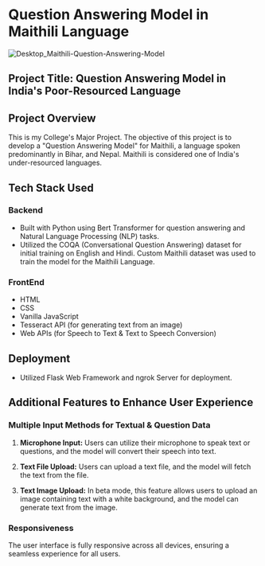 # Question Answering Model in Maithili Language

![Desktop_Maithili-Question-Answering-Model](https://github.com/WebDevChandan/qnamodel/assets/70449580/16531e94-c1e6-4361-a0b9-f7a748d83b55)


## Project Title: Question Answering Model in India's Poor-Resourced Language

## Project Overview
This is my College's Major Project. 
The objective of this project is to develop a "Question Answering Model" for Maithili, a language spoken predominantly in Bihar, and Nepal. Maithili is considered one of India's under-resourced languages.

## Tech Stack Used

### Backend
- Built with Python using Bert Transformer for question answering and Natural Language Processing (NLP) tasks.
- Utilized the COQA (Conversational Question Answering) dataset for initial training on English and Hindi. Custom Maithili dataset was used to train the model for the Maithili Language.

### FrontEnd
- HTML
- CSS
- Vanilla JavaScript
- Tesseract API (for generating text from an image)
- Web APIs (for Speech to Text & Text to Speech Conversion)

## Deployment
- Utilized Flask Web Framework and ngrok Server for deployment.

## Additional Features to Enhance User Experience

### Multiple Input Methods for Textual & Question Data

1. **Microphone Input:**
   Users can utilize their microphone to speak text or questions, and the model will convert their speech into text.

2. **Text File Upload:**
   Users can upload a text file, and the model will fetch the text from the file.

3. **Text Image Upload:**
   In beta mode, this feature allows users to upload an image containing text with a white background, and the model can generate text from the image.

### Responsiveness
The user interface is fully responsive across all devices, ensuring a seamless experience for all users.


